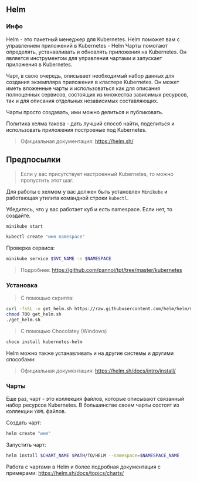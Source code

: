 ## Helm

### Инфо

Helm - это пакетный менеджер для Kubernetes.
Helm поможет вам с управлением приложений в Kubernetes - Helm Чарты помогают определять, устанавливать и обновлять приложения на Kubernetes.
Он является инструментом для управления чартами и запускает приложения в Kubernetes.

Чарт, в свою очередь, описывает необходимый набор данных для создания экземпляра приложения в кластере Kubernetes. Он может иметь вложенные чарты и использоваться
как для описания полноценных сервисов, состоящих из множества зависимых ресурсов, так и для описания отдельных независимых составляющих.

Чарты просто создавать, ими можно делиться и публиковать.

Политика хелма такова - дать лучший способ найти, поделиться и использовать приложения построеные под Kubernetes.

> Официальная документация: https://helm.sh/

## Предпосылки

> Если у вас присутствует настроенный Kubernetes, то можно пропустить этот шаг.

Для работы с хелмом у вас должен быть установлен `Minikube` и работающая утилита командной строки `kubectl`.

Убедитесь, что у вас работает куб и есть namespace. Если нет, то создайте.

```bash
minikube start
```

```bash
kubectl create "имя namespace"
```

Проверка сервиса:

```bash
minikube service $SVC_NAME -n $NAMESPACE
```

> Подробнее: https://github.com/pannoi/tpt/tree/master/kubernetes

### Установка
> С помощью скрипта:

```bash
curl -fsSL -o get_helm.sh https://raw.githubusercontent.com/helm/helm/master/scripts/get-helm-3
chmod 700 get_helm.sh
./get_helm.sh
```

> С помощью Chocolatey (Windows)

```bash
choco install kubernetes-helm
```

Helm можно также устанавливать и на другие системы и другими способами:

> Официальная документация: https://helm.sh/docs/intro/install/

### Чарты

Еще раз, чарт - это коллекция файлов, которые описывают связанный набор ресурсов Kubernetes.
В большинстве своем чарты состоят из коллекции `YAML` файлов.

Создать чарт:

```bash
helm create "имя"
```

Запустить чарт:

```bash
helm install $CHART_NAME $PATH/TO/HELM --namespace=$NAMESPACE_NAME
```

Работа с чартами в Helm и более подробная документация с примерами: https://helm.sh/docs/topics/charts/
